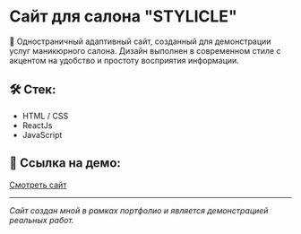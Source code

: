 # Сайт для салона "STYLICLE"

💈 Одностраничный адаптивный сайт, созданный для демонстрации услуг маникюрного салона. Дизайн выполнен в современном стиле с акцентом на удобство и простоту восприятия информации.

## 🛠️ Стек:
- HTML / CSS
- ReactJs
- JavaScript


## 🔗 Ссылка на демо:
[Смотреть сайт](https://fandoga.github.io/manicuresalon/)

---



_Сайт создан мной в рамках портфолио и является демонстрацией реальных работ._
